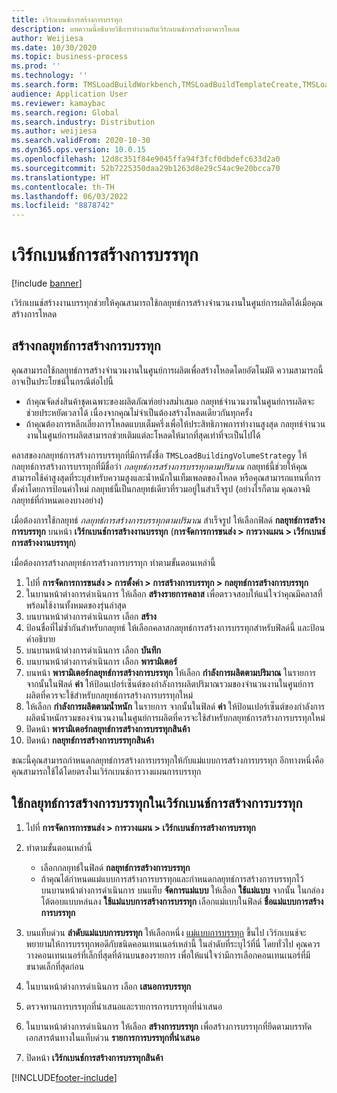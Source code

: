 ```yaml
---
title: เวิร์กเบนช์การสร้างการบรรทุก
description: บทความนี้อธิบายวิธีการทำงานกับเวิร์กเบนช์การสร้างอาคารโหลด
author: Weijiesa
ms.date: 10/30/2020
ms.topic: business-process
ms.prod: ''
ms.technology: ''
ms.search.form: TMSLoadBuildWorkbench,TMSLoadBuildTemplateCreate,TMSLoadBuildStrategy,TMSLoadBuildTemplateApply
audience: Application User
ms.reviewer: kamaybac
ms.search.region: Global
ms.search.industry: Distribution
ms.author: weijiesa
ms.search.validFrom: 2020-10-30
ms.dyn365.ops.version: 10.0.15
ms.openlocfilehash: 12d8c351f84e9045ffa94f3fcf0dbdefc633d2a0
ms.sourcegitcommit: 52b7225350daa29b1263d8e29c54ac9e20bcca70
ms.translationtype: HT
ms.contentlocale: th-TH
ms.lasthandoff: 06/03/2022
ms.locfileid: "8878742"
---
```

# <a name="load-building-workbench"></a>เวิร์กเบนช์การสร้างการบรรทุก

[!include [banner](../../includes/banner.md)]

เวิร์กเบนช์สร้างงานบรรทุกช่วยให้คุณสามารถใช้กลยุทธ์การสร้างจำนวนงานในศูนย์การผลิตได้เมื่อคุณสร้างการโหลด

## <a name="create-a-load-building-strategy"></a>สร้างกลยุทธ์การสร้างการบรรทุก

คุณสามารถใช้กลยุทธ์การสร้างจำนวนงานในศูนย์การผลิตเพื่อสร้างโหลดโดยอัตโนมัติ ความสามารถนี้อาจเป็นประโยชน์ในกรณีต่อไปนี้

- ถ้าคุณจัดส่งสินค้าชุดเฉพาะของผลิตภัณฑ์อย่างสม่ำเสมอ กลยุทธ์จำนวนงานในศูนย์การผลิตจะช่วยประหยัดเวลาได้ เนื่องจากคุณไม่จำเป็นต้องสร้างโหลดเดียวกันทุกครั้ง
- ถ้าคุณต้องการหลีกเลี่ยงการโหลดแบบเต็มครึ่งเพื่อให้ประสิทธิภาพการทำงานสูงสุด กลยุทธ์จำนวนงานในศูนย์การผลิตสามารถช่วยเติมแต่ละโหลดให้มากที่สุดเท่าที่จะเป็นไปได้

คลาสของกลยุทธ์การสร้างการบรรทุกที่มีการตั้งชื่อ `TMSLoadBuildingVolumeStrategy` ให้กลยุทธ์การสร้างการบรรทุกที่มีชื่อว่า  *กลยุทธ์การสร้างการบรรทุกตามปริมาณ* กลยุทธ์นี้ช่วยให้คุณสามารถใช้ค่าสูงสุดที่ระบุสำหรับความสูงและน้ำหนักในเท็มเพลตของโหลด หรือคุณสามารถแทนที่การตั้งค่าโดยการป้อนค่าใหม่ กลยุทธ์นี้เป็นกลยุทธ์เดียวที่รวมอยู่ในสำเร็จรูป (อย่างไรก็ตาม คุณอาจมีกลยุทธ์ที่กำหนดเองบางอย่าง)

เมื่อต้องการใช้กลยุทธ์ *กลยุทธ์การสร้างการบรรทุกตามปริมาณ* สำเร็จรูป ให้เลือกฟิลด์ **กลยุทธ์การสร้างการบรรทุก** บนหน้า **เวิร์กเบนช์การสร้างงานบรรทุก** (**การจัดการการขนส่ง &gt; การวางแผน &gt; เวิร์กเบนช์การสร้างงานบรรทุก**)

เมื่อต้องการสร้างกลยุทธ์การสร้างการบรรทุก ทำตามขั้นตอนเหล่านี้

1. ไปที่ **การจัดการการขนส่ง &gt; การตั้งค่า &gt; การสร้างการบรรทุก &gt; กลยุทธ์การสร้างการบรรทุก**
1. ในบานหน้าต่างการดำเนินการ ให้เลือก **สร้างรายการคลาส** เพื่อตรวจสอบให้แน่ใจว่าคุณมีคลาสที่พร้อมใช้งานทั้งหมดของรุ่นล่าสุด
1. บนบานหน้าต่างการดำเนินการ เลือก **สร้าง**
1. ป้อนชื่อที่ไม่ซ้ำกันสำหรับกลยุทธ์ ให้เลือกคลาสกลยุทธ์การสร้างการบรรทุกสำหรับฟิลด์นี้ และป้อนคำอธิบาย
1. บนบานหน้าต่างการดำเนินการ เลือก **บันทึก**
1. บนบานหน้าต่างการดำเนินการ เลือก **พารามิเตอร์**
1. บนหน้า **พารามิเตอร์กลยุทธ์การสร้างการบรรทุก** ให้เลือก **กำลังการผลิตตามปริมาณ** ในรายการ จากนั้นในฟิลด์ **ค่า** ให้ป้อนเปอร์เซ็นต์ของกำลังการผลิตปริมาณรวมของจำนวนงานในศูนย์การผลิตที่ควรจะใช้สำหรับกลยุทธ์การสร้างการบรรทุกใหม่
1. ให้เลือก **กำลังการผลิตตามน้ำหนัก** ในรายการ จากนั้นในฟิลด์ **ค่า** ให้ป้อนเปอร์เซ็นต์ของกำลังการผลิตน้ำหนักรวมของจำนวนงานในศูนย์การผลิตที่ควรจะใช้สำหรับกลยุทธ์การสร้างการบรรทุกใหม่
1. ปิดหน้า **พารามิเตอร์กลยุทธ์การสร้างการบรรทุกสินค้า**
1. ปิดหน้า **กลยุทธ์การสร้างการบรรทุกสินค้า**

ขณะนี้คุณสามารถกำหนดกลยุทธ์การสร้างการบรรทุกให้กับแม่แบบการสร้างการบรรทุก อีกทางหนึ่งคือ คุณสามารถใช้ได้โดยตรงในเวิร์กเบนช์การวางแผนการบรรทุก

## <a name="use-a-load-building-strategy-in-the-load-building-workbench"></a>ใช้กลยุทธ์การสร้างการบรรทุกในเวิร์กเบนช์การสร้างการบรรทุก

1. ไปที่ **การจัดการการขนส่ง &gt; การวางแผน &gt; เวิร์กเบนช์การสร้างการบรรทุก**
1. ทำตามขั้นตอนเหล่านี้

    - เลือกกลยุทธ์ในฟิลด์ **กลยุทธ์การสร้างการบรรทุก**
    - ถ้าคุณได้กำหนดแม่แบบการสร้างการบรรทุกและกำหนดกลยุทธ์การสร้างการบรรทุกไว้ บนบานหน้าต่างการดำเนินการ บนแท็บ **จัดการแม่แบบ** ให้เลือก **ใช้แม่แบบ** จากนั้น ในกล่องโต้ตอบแบบหล่นลง **ใช้แม่แบบการสร้างการบรรทุก** เลือกแม่แบบในฟิลด์ **ชื่อแม่แบบการสร้างการบรรทุก**

1. บนแท็บด่วน **ลำดับแม่แบบการบรรทุก** ให้เลือกหนึ่ง [แม่แบบการบรรทุก](load-template.md) ขึ้นไป เวิร์กเบนช์จะพยายามให้การบรรทุกพอดีกับชนิดคอนเทนเนอร์เหล่านี้ ในลำดับที่ระบุไว้ที่นี่ โดยทั่วไป คุณควรวางคอนเทนเนอร์ที่เล็กที่สุดที่ด้านบนของรายการ เพื่อให้แน่ใจว่ามีการเลือกคอนเทนเนอร์ที่มีขนาดเล็กที่สุดก่อน
1. ในบานหน้าต่างการดำเนินการ เลือก **เสนอการบรรทุก**
1. ตรวจทานการบรรทุกที่นำเสนอและรายการการบรรทุกที่นำเสนอ
1. ในบานหน้าต่างการดำเนินการ ให้เลือก **สร้างการบรรทุก** เพื่อสร้างการบรรทุกที่ยึดตามบรรทัดเอกสารต้นทางในแท็บด่วน **รายการการบรรทุกที่นำเสนอ**
1. ปิดหน้า **เวิร์กเบนช์การสร้างการบรรทุกสินค้า**


[!INCLUDE[footer-include](../../../includes/footer-banner.md)]